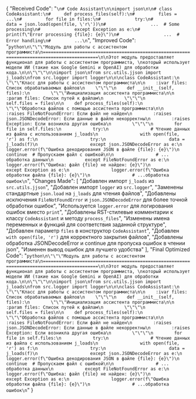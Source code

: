 {
  "Received Code": "```\n# Code Assistant\n\nimport json\n\n# class CodeAssistant:\n#     def process_files(self):\n#         files = ...\n#         for file in files:\n#             try:\n#                 data = json.load(open(file, \'r\'))\n#                 ...  # Some processing\n#             except Exception as e:\n#                 print(f\"Error processing {file}: {e}\")\n#                 ...  # Error handling\n#         ...\n```",
  "Improved Code": "```python\n\"\"\"Модуль для работы с ассистентом программиста\n===========================================================================================\n\nЭтот модуль предоставляет функционал для работы с ассистентом программиста, \nкоторый использует модели ИИ (такие как Google Gemini и OpenAI) для обработки кода.\n\n\"\"\"\n\nimport json\nfrom src.utils.jjson import j_loads\nfrom src.logger import logger\n\n\nclass CodeAssistant:\n    \"\"\"Класс для работы с ассистентом программиста\n\n    :ivar files: Список обрабатываемых файлов\n    \"\"\"\n    def __init__(self, files):\n        \"\"\"Инициализация ассистента программиста\n\n        :param files: Список путей к файлам\n        \"\"\"\n        self.files = files\n\n    def process_files(self):\n        \"\"\"Обработка файлов с помощью ассистента программиста\n\n        :raises FileNotFoundError: Если файл не найден\n        :raises json.JSONDecodeError: Если данные в файле некорректны\n        :raises Exception: Если возникла другая ошибка\n        \"\"\"\n        for file in self.files:\n            try:\n                # Чтение данных из файла с использованием j_loads\n                with open(file, 'r') as f:\n                    try:\n                        data = j_loads(f)\n                    except json.JSONDecodeError as e:\n                        logger.error(f\"Ошибка декодирования JSON в файле {file}: {e}\")\n                        continue  # Пропускаем файл с ошибкой\n\n                # ... обработка данных\n            except FileNotFoundError as e:\n                logger.error(f\"Ошибка: файл {file} не найден: {e}\")\n            except Exception as e:\n                logger.error(f\"Ошибка обработки файла {file}: {e}\")\n                # ...обработка ошибок\n```",
  "Changes Made": [
    "Добавлен импорт `j_loads` из `src.utils.jjson`",
    "Добавлен импорт `logger` из `src.logger`",
    "Заменены стандартные `json.load` на `j_loads` для чтения файлов",
    "Добавлены исключения `FileNotFoundError` и `json.JSONDecodeError` для более точной обработки ошибок",
    "Используется `logger.error` для логирования ошибок вместо `print`",
    "Добавлены RST-стилевые комментарии к классу `CodeAssistant` и методу `process_files`",
    "Изменены имена переменных и функций для соответствия заданной структуре",
    "Добавлен параметр `files` в конструктор `CodeAssistant`",
    "Добавлен `with open(file, 'r')` для корректного закрытия файлов",
    "Добавлены обработка JSONDecodeError и continue для пропуска ошибок в чтении json",
    "Изменен вывод ошибок для лучшего удобства"
  ],
  "Final Optimized Code": "```python\n\"\"\"Модуль для работы с ассистентом программиста\n===========================================================================================\n\nЭтот модуль предоставляет функционал для работы с ассистентом программиста, \nкоторый использует модели ИИ (такие как Google Gemini и OpenAI) для обработки кода.\n\n\"\"\"\n\nimport json\nfrom src.utils.jjson import j_loads\nfrom src.logger import logger\n\n\nclass CodeAssistant:\n    \"\"\"Класс для работы с ассистентом программиста\n\n    :ivar files: Список обрабатываемых файлов\n    \"\"\"\n    def __init__(self, files):\n        \"\"\"Инициализация ассистента программиста\n\n        :param files: Список путей к файлам\n        \"\"\"\n        self.files = files\n\n    def process_files(self):\n        \"\"\"Обработка файлов с помощью ассистента программиста\n\n        :raises FileNotFoundError: Если файл не найден\n        :raises json.JSONDecodeError: Если данные в файле некорректны\n        :raises Exception: Если возникла другая ошибка\n        \"\"\"\n        for file in self.files:\n            try:\n                # Чтение данных из файла с использованием j_loads\n                with open(file, 'r') as f:\n                    try:\n                        data = j_loads(f)\n                    except json.JSONDecodeError as e:\n                        logger.error(f\"Ошибка декодирования JSON в файле {file}: {e}\")\n                        continue  # Пропускаем файл с ошибкой\n\n                # ... обработка данных\n            except FileNotFoundError as e:\n                logger.error(f\"Ошибка: файл {file} не найден: {e}\")\n            except Exception as e:\n                logger.error(f\"Ошибка обработки файла {file}: {e}\")\n                # ...обработка ошибок\n```"
}